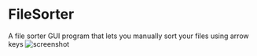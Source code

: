 # FileSorter
A file sorter GUI program that lets you manually sort your files using arrow keys
![screenshot](https://i.imgur.com/06cvNH0.png)
